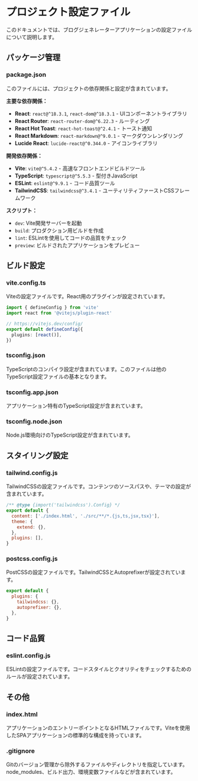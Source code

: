 # プロジェクト設定ファイル

このドキュメントでは、ブログジェネレーターアプリケーションの設定ファイルについて説明します。

## パッケージ管理

### package.json

このファイルには、プロジェクトの依存関係と設定が含まれています。

**主要な依存関係：**

- **React**: `react@^18.3.1`, `react-dom@^18.3.1` - UIコンポーネントライブラリ
- **React Router**: `react-router-dom@^6.22.3` - ルーティング
- **React Hot Toast**: `react-hot-toast@^2.4.1` - トースト通知
- **React Markdown**: `react-markdown@^9.0.1` - マークダウンレンダリング
- **Lucide React**: `lucide-react@^0.344.0` - アイコンライブラリ

**開発依存関係：**

- **Vite**: `vite@^5.4.2` - 高速なフロントエンドビルドツール
- **TypeScript**: `typescript@^5.5.3` - 型付きJavaScript
- **ESLint**: `eslint@^9.9.1` - コード品質ツール
- **TailwindCSS**: `tailwindcss@^3.4.1` - ユーティリティファーストCSSフレームワーク

**スクリプト：**

- `dev`: Vite開発サーバーを起動
- `build`: プロダクション用ビルドを作成
- `lint`: ESLintを使用してコードの品質をチェック
- `preview`: ビルドされたアプリケーションをプレビュー

## ビルド設定

### vite.config.ts

Viteの設定ファイルです。React用のプラグインが設定されています。

```typescript
import { defineConfig } from 'vite'
import react from '@vitejs/plugin-react'

// https://vitejs.dev/config/
export default defineConfig({
  plugins: [react()],
})
```

### tsconfig.json

TypeScriptのコンパイラ設定が含まれています。このファイルは他のTypeScript設定ファイルの基本となります。

### tsconfig.app.json

アプリケーション特有のTypeScript設定が含まれています。

### tsconfig.node.json

Node.js環境向けのTypeScript設定が含まれています。

## スタイリング設定

### tailwind.config.js

TailwindCSSの設定ファイルです。コンテンツのソースパスや、テーマの設定が含まれています。

```javascript
/** @type {import('tailwindcss').Config} */
export default {
  content: ['./index.html', './src/**/*.{js,ts,jsx,tsx}'],
  theme: {
    extend: {},
  },
  plugins: [],
}
```

### postcss.config.js

PostCSSの設定ファイルです。TailwindCSSとAutoprefixerが設定されています。

```javascript
export default {
  plugins: {
    tailwindcss: {},
    autoprefixer: {},
  },
}
```

## コード品質

### eslint.config.js

ESLintの設定ファイルです。コードスタイルとクオリティをチェックするためのルールが設定されています。

## その他

### index.html

アプリケーションのエントリーポイントとなるHTMLファイルです。Viteを使用したSPAアプリケーションの標準的な構成を持っています。

### .gitignore

Gitのバージョン管理から除外するファイルやディレクトリを指定しています。node_modules、ビルド出力、環境変数ファイルなどが含まれています。 